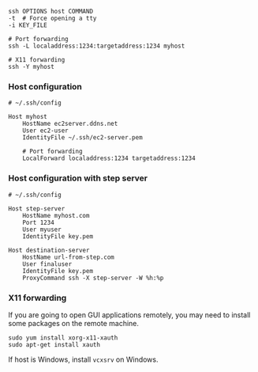 ---
---

```shell
ssh OPTIONS host COMMAND
-t  # Force opening a tty
-i KEY_FILE

# Port forwarding
ssh -L localaddress:1234:targetaddress:1234 myhost

# X11 forwarding
ssh -Y myhost
```

### Host configuration

```
# ~/.ssh/config

Host myhost
    HostName ec2server.ddns.net
    User ec2-user
    IdentityFile ~/.ssh/ec2-server.pem

    # Port forwarding
    LocalForward localaddress:1234 targetaddress:1234
```

### Host configuration with step server

```
# ~/.ssh/config

Host step-server
    HostName myhost.com
    Port 1234
    User myuser
    IdentityFile key.pem

Host destination-server
    HostName url-from-step.com
    User finaluser
    IdentityFile key.pem
    ProxyCommand ssh -X step-server -W %h:%p
```

### X11 forwarding

If you are going to open GUI applications remotely,
you may need to install some packages on the remote machine.

```shell
sudo yum install xorg-x11-xauth
sudo apt-get install xauth
```

If host is Windows, install `vcxsrv` on Windows.
